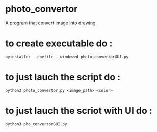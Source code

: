 # photo_convertor
A program that convert image into drawing


# to create executable do :
```pyinstaller --onefile --windowed photo_convertorGUI.py```

# to just lauch the script do :

```python3 photo_convertor.py <image_path> <color>```

# to just lauch the scriot with UI do :

```python3 pho_convertorGUI.py```
